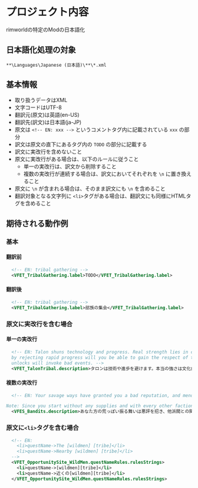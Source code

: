 # プロジェクト内容

rimworldの特定のModの日本語化

## 日本語化処理の対象

`**\Languages\Japanese (日本語)\**\*.xml`

## 基本情報

* 取り扱うデータはXML
* 文字コードはUTF-8
* 翻訳元(原文)は英語(en-US)
* 翻訳先(訳文)は日本語(ja-JP)
* 原文は `<!-- EN: xxx -->` というコメントタグ内に記載されている `xxx` の部分
* 訳文は原文の直下にあるタグ内の `TODO` の部分に記載する
* 訳文に実改行を含めないこと
* 原文に実改行がある場合は、以下のルールに従うこと
  * 単一の実改行は、訳文から削除すること
  * 複数の実改行が連続する場合は、訳文においてそれぞれを `\n` に置き換えること
* 原文に `\n` が含まれる場合は、そのまま訳文にも `\n` を含めること
* 翻訳対象となる文字列に `<li>`タグがある場合は、翻訳文にも同様にHTMLタグを含めること

## 期待される動作例

### 基本

#### 翻訳前

```xml
  <!-- EN: tribal gathering -->
  <VFET_TribalGathering.label>TODO</VFET_TribalGathering.label>
```
#### 翻訳後

```xml
  <!-- EN: tribal gathering -->
  <VFET_TribalGathering.label>部族の集会</VFET_TribalGathering.label>
```

### 原文に実改行を含む場合

#### 単一の実改行

```xml
  <!-- EN: Talon shuns technology and progress. Real strength lies in cultural foundations, and only
  by rejecting rapid progress will you be able to gain the respect of the spirits. Rapid technology
  unlocks will invoke bad events. -->
  <VFET_TalonTribal.description>タロンは技術や進歩を避けます。本当の強さは文化的基盤にあり、急速な進歩を拒むことでのみ精霊たちの尊敬を得ることができます。技術を急速に解放すると悪いイベントが発生します。</VFET_TalonTribal.description>
```

#### 複数の実改行

```xml
  <!-- EN: Your savage ways have granted you a bad reputation, and mending relations with other factions will take a long time.

Note: Since you start without any supplies and with every other faction hostile, this is a difficult scenario. -->
  <VFES_Bandits.description>あなた方の荒っぽい振る舞いは悪評を招き、他派閥との関係修復には長い時間が必要です。\n\n注意: 装備なしで開始し、他派閥がすべて敵対しているため非常に難易度の高いシナリオです。</VFES_Bandits.description>
```

### 原文に`<li>`タグを含む場合

```xml
  <!-- EN:
    <li>questName->The [wildmen] [tribe]</li>
    <li>questName->Nearby [wildmen] [tribe]</li>
  -->
  <VFET_OpportunitySite_WildMen.questNameRules.rulesStrings>
    <li>questName->[wildmen][tribe]</li>
    <li>questName->近くの[wildmen][tribe]</li>
  </VFET_OpportunitySite_WildMen.questNameRules.rulesStrings>
```
